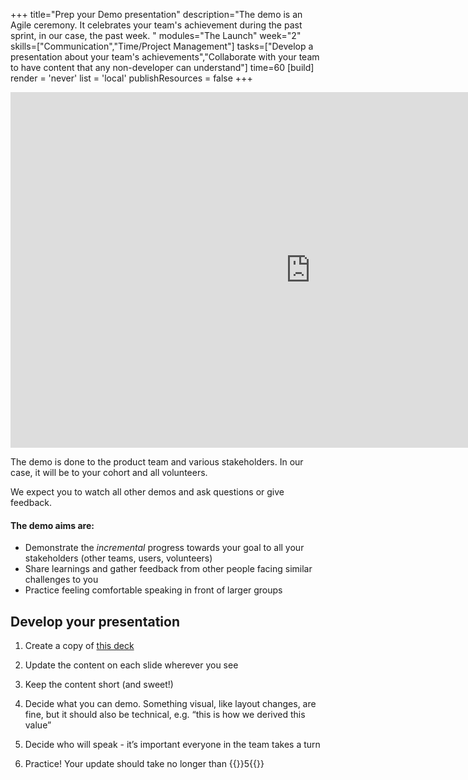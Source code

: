 +++
title="Prep your Demo presentation"
description="The demo is an Agile ceremony. It celebrates your team's achievement during the past sprint, in our case, the past week. "
modules="The Launch"
week="2"
skills=["Communication","Time/Project Management"]
tasks=["Develop a presentation about your team's achievements","Collaborate with your team to have content that any non-developer can understand"]
time=60
[build]
  render = 'never'
  list = 'local'
  publishResources = false 
+++

<iframe src="https://docs.google.com/presentation/d/e/2PACX-1vRFOEHXgT4r6KciGKgmClkOPaEyU1c7cbmf4Su9YAv7ODY10NjO3Re569iY2tGl1U-4tC9DjzHQ30wr/embed?start=false&loop=false&delayms=3000" frameborder="0" width="960" height="569" allowfullscreen="true" mozallowfullscreen="true" webkitallowfullscreen="true"></iframe>

The demo is done to the product team and various stakeholders. In our case, it will be to your cohort and all volunteers.

We expect you to watch all other demos and ask questions or give feedback.

#### The demo aims are:

- Demonstrate the _incremental_ progress towards your goal to all your stakeholders (other teams, users, volunteers)
- Share learnings and gather feedback from other people facing similar challenges to you
- Practice feeling comfortable speaking in front of larger groups

## Develop your presentation

1. Create a copy of [this deck](https://docs.google.com/presentation/d/1TzlBcMQ9DdDoV_M6jiyvoozMShvQI1XvlUzWhzvysFc/edit?usp=drive_link)

2. Update the content on each slide wherever you see

3. Keep the content short (and sweet!)

4. Decide what you can demo. Something visual, like layout changes, are fine, but it should also be technical, e.g. “this is how we derived this value”

5. Decide who will speak - it’s important everyone in the team takes a turn

6. Practice! Your update should take no longer than {{<timer>}}5{{</timer>}}
